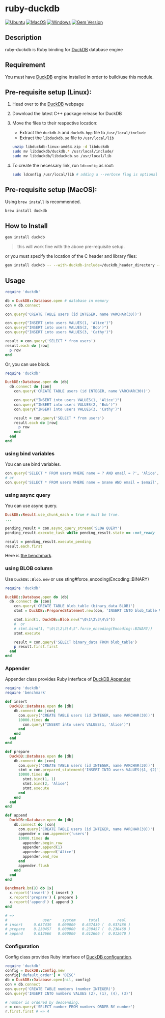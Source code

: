 # ruby-duckdb

[![Ubuntu](https://github.com/suketa/ruby-duckdb/workflows/Ubuntu/badge.svg)](https://github.com/suketa/ruby-duckdb/actions?query=workflow%3AUbuntu)
[![MacOS](https://github.com/suketa/ruby-duckdb/workflows/MacOS/badge.svg)](https://github.com/suketa/ruby-duckdb/actions?query=workflow%3AMacOS)
[![Windows](https://github.com/suketa/ruby-duckdb/workflows/Windows/badge.svg)](https://github.com/suketa/ruby-duckdb/actions?query=workflow%3AWindows)
[![Gem Version](https://badge.fury.io/rb/duckdb.svg)](https://badge.fury.io/rb/duckdb)

## Description

ruby-duckdb is Ruby binding for [DuckDB](http://www.duckdb.org) database engine

## Requirement

You must have [DuckDB](http://www.duckdb.org) engine installed in order to build/use this module.

## Pre-requisite setup (Linux):
1. Head over to the [DuckDB](https://duckdb.org/) webpage

2. Download the latest C++ package release for DuckDB

3. Move the files to their respective location:
    - Extract the `duckdb.h` and `duckdb.hpp` file to `/usr/local/include`
    - Extract the `libduckdb.so` file to `/usr/local/lib`

    ```sh
    unzip libduckdb-linux-amd64.zip -d libduckdb
    sudo mv libduckdb/duckdb.* /usr/local/include/
    sudo mv libduckdb/libduckdb.so /usr/local/lib
    ```
4. To create the necessary link, run `ldconfig` as root:

    ```sh
    sudo ldconfig /usr/local/lib # adding a --verbose flag is optional - but this will let you know if the libduckdb.so library has been linked
    ```
## Pre-requisite setup (MacOS):

Using `brew install` is recommended.

```sh
brew install duckdb
```

## How to Install

```sh
gem install duckdb
```
> this will work fine with the above pre-requisite setup.

or you must specify the location of the C header and library files:

```sh
gem install duckdb -- --with-duckdb-include=/duckdb_header_directory --with-duckdb-lib=/duckdb_library_directory
```

## Usage

```ruby
require 'duckdb'

db = DuckDB::Database.open # database in memory
con = db.connect

con.query('CREATE TABLE users (id INTEGER, name VARCHAR(30))')

con.query("INSERT into users VALUES(1, 'Alice')")
con.query("INSERT into users VALUES(2, 'Bob')")
con.query("INSERT into users VALUES(3, 'Cathy')")

result = con.query('SELECT * from users')
result.each do |row|
  p row
end
```

Or, you can use block.

```ruby
require 'duckdb'

DuckDB::Database.open do |db|
  db.connect do |con|
    con.query('CREATE TABLE users (id INTEGER, name VARCHAR(30))')

    con.query("INSERT into users VALUES(1, 'Alice')")
    con.query("INSERT into users VALUES(2, 'Bob')")
    con.query("INSERT into users VALUES(3, 'Cathy')")

    result = con.query('SELECT * from users')
    result.each do |row|
      p row
    end
  end
end
```

### using bind variables

You can use bind variables.

```ruby
con.query('SELECT * FROM users WHERE name = ? AND email = ?', 'Alice', 'alice@example.com')
# or
con.query('SELECT * FROM users WHERE name = $name AND email = $email', name: 'Alice', email: 'alice@example.com')
```

### using async query

You can use async query.

```ruby
DuckDB::Result.use_chunk_each = true # must be true.
...

pending_result = con.async_query_stream('SLOW QUERY')
pending_result.execute_task while pending_result.state == :not_ready

result = pending_result.execute_pending
result.each.first
```

Here is [the benchmark](./benchmark/async_query.rb).

### using BLOB column

Use `DuckDB::Blob.new` or use sting#force_encoding(Encoding::BINARY)

```ruby
require 'duckdb'

DuckDB::Database.open do |db|
  db.connect do |con|
    con.query('CREATE TABLE blob_table (binary_data BLOB)')
    stmt = DuckDB::PreparedStatement.new(con, 'INSERT INTO blob_table VALUES ($1)')

    stmt.bind(1, DuckDB::Blob.new("\0\1\2\3\4\5"))
    #  or
    # stmt.bind(1, "\0\1\2\3\4\5".force_encoding(Encoding::BINARY))
    stmt.execute

    result = con.query('SELECT binary_data FROM blob_table')
    p result.first.first
  end
end
```

### Appender

Appender class provides Ruby interface of [DuckDB Appender](https://duckdb.org/docs/data/appender)

```ruby
require 'duckdb'
require 'benchmark'

def insert
  DuckDB::Database.open do |db|
    db.connect do |con|
      con.query('CREATE TABLE users (id INTEGER, name VARCHAR(30))')
      10000.times do
        con.query("INSERT into users VALUES(1, 'Alice')")
      end
    end
  end
end

def prepare
  DuckDB::Database.open do |db|
    db.connect do |con|
      con.query('CREATE TABLE users (id INTEGER, name VARCHAR(30))')
      stmt = con.prepared_statement('INSERT INTO users VALUES($1, $2)')
      10000.times do
        stmt.bind(1, 1)
        stmt.bind(2, 'Alice')
        stmt.execute
      end
    end
  end
end

def append
  DuckDB::Database.open do |db|
    db.connect do |con|
      con.query('CREATE TABLE users (id INTEGER, name VARCHAR(30))')
      appender = con.appender('users')
      10000.times do
        appender.begin_row
        appender.append(1)
        appender.append('Alice')
        appender.end_row
      end
      appender.flush
    end
  end
end

Benchmark.bm(8) do |x|
  x.report('insert') { insert }
  x.report('prepare') { prepare }
  x.report('append') { append }
end

# =>
#                user     system      total        real
# insert     0.637439   0.000000   0.637439 (  0.637486 )
# prepare    0.230457   0.000000   0.230457 (  0.230460 )
# append     0.012666   0.000000   0.012666 (  0.012670 )
```

### Configuration

Config class provides Ruby interface of [DuckDB configuration](https://duckdb.org/docs/api/c/config).

```ruby
require 'duckdb'
config = DuckDB::Config.new
config['default_order'] = 'DESC'
db = DuckDB::Database.open(nil, config)
con = db.connect
con.query('CREATE TABLE numbers (number INTEGER)')
con.query('INSERT INTO numbers VALUES (2), (1), (4), (3)')

# number is ordered by descending.
r = con.query('SELECT number FROM numbers ORDER BY number')
r.first.first # => 4
```
